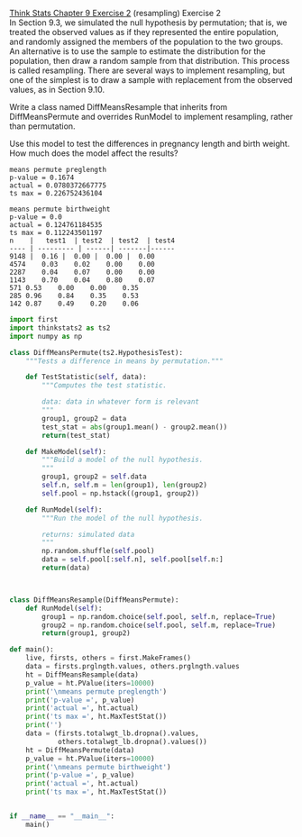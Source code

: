 [Think Stats Chapter 9 Exercise 2](http://greenteapress.com/thinkstats2/html/thinkstats2010.html#toc90) (resampling)
Exercise 2  
In Section 9.3, we simulated the null hypothesis by permutation; that is, we treated the observed values as if they represented the entire population, and randomly assigned the members of the population to the two groups.
An alternative is to use the sample to estimate the distribution for the population, then draw a random sample from that distribution. This process is called resampling. There are several ways to implement resampling, but one of the simplest is to draw a sample with replacement from the observed values, as in Section 9.10.

Write a class named DiffMeansResample that inherits from DiffMeansPermute and overrides RunModel to implement resampling, rather than permutation.

Use this model to test the differences in pregnancy length and birth weight. How much does the model affect the results?

````
means permute preglength
p-value = 0.1674
actual = 0.0780372667775
ts max = 0.226752436104

means permute birthweight
p-value = 0.0
actual = 0.124761184535
ts max = 0.112243501197
n    |   test1  | test2  | test2  | test4 
---- | --------- | ------| -------|------
9148 |	0.16 |	0.00 |	0.00 |	0.00
4574	0.03	0.02	0.00	0.00
2287	0.04	0.07	0.00	0.00
1143	0.70	0.04	0.80	0.07
571	0.53	0.00	0.00	0.35
285	0.96	0.84	0.35	0.53
142	0.87	0.49	0.20	0.06

````


```python
import first
import thinkstats2 as ts2
import numpy as np

class DiffMeansPermute(ts2.HypothesisTest):
    """Tests a difference in means by permutation."""

    def TestStatistic(self, data):
        """Computes the test statistic.

        data: data in whatever form is relevant        
        """
        group1, group2 = data
        test_stat = abs(group1.mean() - group2.mean())
        return(test_stat)

    def MakeModel(self):
        """Build a model of the null hypothesis.
        """
        group1, group2 = self.data
        self.n, self.m = len(group1), len(group2)
        self.pool = np.hstack((group1, group2))

    def RunModel(self):
        """Run the model of the null hypothesis.

        returns: simulated data
        """
        np.random.shuffle(self.pool)
        data = self.pool[:self.n], self.pool[self.n:]
        return(data)



class DiffMeansResample(DiffMeansPermute):
	def RunModel(self):
		group1 = np.random.choice(self.pool, self.n, replace=True)
		group2 = np.random.choice(self.pool, self.m, replace=True)
		return(group1, group2)

def main():
	live, firsts, others = first.MakeFrames()
	data = firsts.prglngth.values, others.prglngth.values
	ht = DiffMeansResample(data)
	p_value = ht.PValue(iters=10000)
	print('\nmeans permute preglength')
	print('p-value =', p_value)
	print('actual =', ht.actual)
	print('ts max =', ht.MaxTestStat())
	print('')
	data = (firsts.totalwgt_lb.dropna().values,
			others.totalwgt_lb.dropna().values())
	ht = DiffMeansPermute(data)
	p_value = ht.PValue(iters=10000)
	print('\nmeans permute birthweight')
	print('p-value =', p_value)
	print('actual =', ht.actual)
	print('ts max =', ht.MaxTestStat())


if __name__ == "__main__":
	main()	

